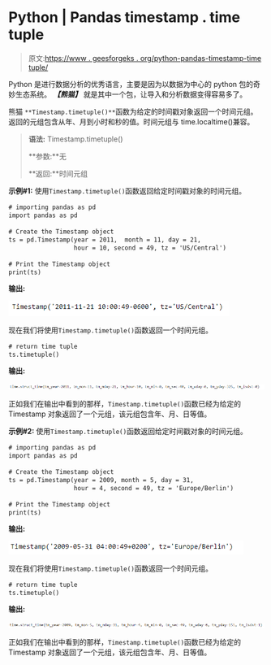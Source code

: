 # Python | Pandas timestamp . time tuple

> 原文:[https://www . geesforgeks . org/python-pandas-timestamp-time tuple/](https://www.geeksforgeeks.org/python-pandas-timestamp-timetuple/)

Python 是进行数据分析的优秀语言，主要是因为以数据为中心的 python 包的奇妙生态系统。 ***【熊猫】*** 就是其中一个包，让导入和分析数据变得容易多了。

熊猫 `**Timestamp.timetuple()**`函数为给定的时间戳对象返回一个时间元组。返回的元组包含从年、月到小时和秒的值。时间元组与 time.localtime()兼容。

> **语法:** Timestamp.timetuple()
> 
> **参数:**无
> 
> **返回:**时间元组

**示例#1:** 使用`Timestamp.timetuple()`函数返回给定时间戳对象的时间元组。

```
# importing pandas as pd
import pandas as pd

# Create the Timestamp object
ts = pd.Timestamp(year = 2011,  month = 11, day = 21, 
                  hour = 10, second = 49, tz = 'US/Central') 

# Print the Timestamp object
print(ts)
```

**输出:**

![](img/46bacf48d4678c79bc6cd69f1866e796.png)

现在我们将使用`Timestamp.timetuple()`函数返回一个时间元组。

```
# return time tuple
ts.timetuple()
```

**输出:**

![](img/ab8d9aad7e7f5a422e9c2f09027507ba.png)

正如我们在输出中看到的那样，`Timestamp.timetuple()`函数已经为给定的 Timestamp 对象返回了一个元组，该元组包含年、月、日等值。

**示例#2:** 使用`Timestamp.timetuple()`函数返回给定时间戳对象的时间元组。

```
# importing pandas as pd
import pandas as pd

# Create the Timestamp object
ts = pd.Timestamp(year = 2009, month = 5, day = 31, 
                  hour = 4, second = 49, tz = 'Europe/Berlin')

# Print the Timestamp object
print(ts)
```

**输出:**

![](img/d98f3b94a4739afa3c5c3e1b0193125e.png)

现在我们将使用`Timestamp.timetuple()`函数返回一个时间元组。

```
# return time tuple
ts.timetuple()
```

**输出:**

![](img/a69cdb9ea97e1276e74f335afcee0a18.png)

正如我们在输出中看到的那样，`Timestamp.timetuple()`函数已经为给定的 Timestamp 对象返回了一个元组，该元组包含年、月、日等值。